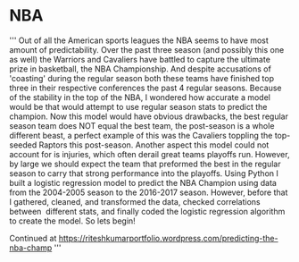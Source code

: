 # NBA
'''
Out of all the American sports leagues the NBA seems to have most amount of predictability. Over the past three season (and possibly this one as well) the Warriors and Cavaliers have battled to capture the ultimate prize in basketball, the NBA Championship. And despite accusations of 'coasting' during the regular season both these teams have finished top three in their respective conferences the past 4 regular seasons. Because of the stability in the top of the NBA, I wondered how accurate a model would be that would attempt to use regular season stats to predict the champion. Now this model would have obvious drawbacks, the best regular season team does NOT equal the best team, the post-season is a whole different beast, a perfect example of this was the Cavaliers toppling the top-seeded Raptors this post-season. Another aspect this model could not account for is injuries, which often derail great teams playoffs run. However, by large we should expect the team that preformed the best in the regular season to carry that strong performance into the playoffs. Using Python I built a logistic regression model to predict the NBA Champion using data from the 2004-2005 season to the 2016-2017 season. However, before that I gathered, cleaned, and transformed the data, checked correlations between  different stats, and finally coded the logistic regression algorithm to create the model. So lets begin!

Continued at https://riteshkumarportfolio.wordpress.com/predicting-the-nba-champ
'''
